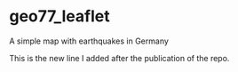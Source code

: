 # geo77_leaflet
 A simple map with earthquakes in Germany

This is the new line I added after the publication of the repo.
